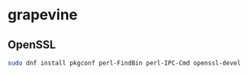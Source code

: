 # grapevine

## OpenSSL

```sh
sudo dnf install pkgconf perl-FindBin perl-IPC-Cmd openssl-devel
```
